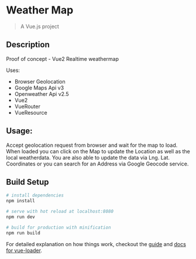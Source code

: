 # Weather Map

> A Vue.js project

## Description

Proof of concept - Vue2 Realtime weathermap

Uses:
- Browser Geolocation
- Google Maps Api v3
- Openweather Api v2.5
- Vue2
- VueRouter
- VueResource

## Usage:
Accept geolocation request from browser and wait for the map to load. When loaded you can click on the Map to update the Location as well as the local weatherdata. You are also able to update the data via Lng. Lat. Coordinates or you can search for an Address via Google Geocode service.

## Build Setup

``` bash
# install dependencies
npm install

# serve with hot reload at localhost:8080
npm run dev

# build for production with minification
npm run build
```

For detailed explanation on how things work, checkout the [guide](http://vuejs-templates.github.io/webpack/) and [docs for vue-loader](http://vuejs.github.io/vue-loader).
